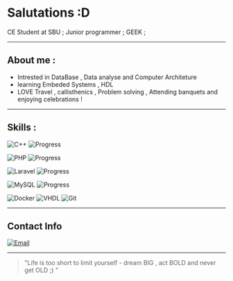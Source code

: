 # Salutations :D

CE Student at SBU ;
Junior programmer ;
GEEK ;

---

## About me :
- Intrested in DataBase , Data analyse and Computer Architeture 
- learning Embeded Systems , HDL 
- LOVE Travel , callisthenics , Problem solving , Attending banquets and enjoying celebrations !

---

## Skills :
![C++](https://img.shields.io/badge/-C++-00599C?logo=c%2B%2B&logoColor=white)
![Progress](https://img.shields.io/badge/Progress-75%25-brightgreen)<br>

![PHP](https://img.shields.io/badge/-PHP-777BB4?logo=php&logoColor=white)
![Progress](https://img.shields.io/badge/Progress-75%25-brightgreen)<br>

![Laravel](https://img.shields.io/badge/-Laravel-FF2D20?logo=laravel&logoColor=white)
![Progress](https://img.shields.io/badge/Progress-75%25-brightgreen)<br>

![MySQL](https://img.shields.io/badge/-MySQL-4479A1?logo=mysql&logoColor=white)
![Progress](https://img.shields.io/badge/Progress-75%25-brightgreen)<br>

![Docker](https://img.shields.io/badge/-Docker-2496ED?logo=docker&logoColor=white)
![VHDL](https://img.shields.io/badge/-VHDL-FFB300)
![Git](https://img.shields.io/badge/-Git-F05032?logo=git&logoColor=white)





---

## Contact Info
[![Email](https://img.shields.io/badge/Gmail-parsahamzeiii@gmail.com-red?logo=gmail&logoColor=white)](mailto:parsahamzeiii@gmail.com)

---

> "Life is too short to limit yourself - dream BIG , act BOLD and never get OLD ;) "
